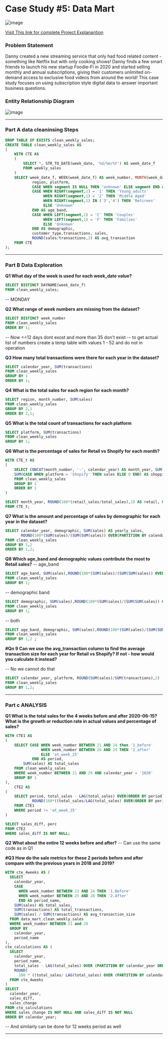 #  Case Study #5: Data Mart

![image](https://github.com/ishankcode/8-Weeks-SQL-Challenges/assets/66678343/045ecde3-67d6-4187-a5fb-ab68dbcbadd0)

[Visit This link for complete Project Explanantion](https://8weeksqlchallenge.com/case-study-5/)

### Problem Statement
Danny created a new streaming service that only had food related content - something like Netflix but with only cooking shows! Danny finds a few smart friends to launch his new startup Foodie-Fi in 2020 and started selling monthly and annual subscriptions, giving their customers unlimited on-demand access to exclusive food videos from around the world! This case study focuses on using subscription style digital data to answer important business questions.

### Entity Relationship Diagram
![image](https://github.com/ishankcode/8-Weeks-SQL-Challenges/assets/66678343/2706a9fd-a585-4e70-a464-48c02e064b37)

----
 
### Part A data cleaninsing Steps
````sql
DROP TABLE IF EXISTS clean_weekly_sales;
CREATE TABLE clean_weekly_sales AS
(
	WITH CTE AS 
	(
		SELECT *, STR_TO_DATE(week_date, '%d/%m/%Y') AS week_date_f
		FROM weekly_sales
	)
	SELECT week_date_f, WEEK(week_date_f) AS week_number, MONTH(week_date_f) AS month_number, YEAR(week_date_f) AS calendar_year,
			region, platform, 
            CASE WHEN segment IS NULL THEN 'unknown' ELSE segment END AS segment,
            CASE WHEN RIGHT(segment,1) = '1' THEN 'Young_adults' 
				 WHEN RIGHT(segment,1) = '2' THEN 'Middle Aged'
                 WHEN RIGHT(segment,1) IN ('3','4') THEN 'Retirees'
                 ELSE 'Unknown'
			END AS age_band,
			CASE WHEN LEFT(segment,1) = 'C' THEN 'Couples'
				 WHEN LEFT(segment,1) = 'F' THEN 'Families'
                 ELSE 'Unknown'
			END AS demographic,
            customer_type,transactions, sales,
            ROUND(sales/transactions,2) AS avg_transaction
    FROM CTE
);
````
 ----

### Part B Data Exploration 

**Q1 What day of the week is used for each week_date value?**
````sql
SELECT DISTINCT DAYNAME(week_date_f)
FROM clean_weekly_sales;
````
-- MONDAY

**Q2 What range of week numbers are missing from the dataset?**
````sql
SELECT DISTINCT week_number
FROM clean_weekly_sales
ORDER BY 1;
````
-- Now <=12 days dont exost and more than 35 don't exist
-- to get actual list of numbers create a temp table with values 1 - 52 and do not in operation

**Q3 How many total transactions were there for each year in the dataset?**
````sql
SELECT calendar_year, SUM(transactions)
FROM clean_weekly_sales
GROUP BY 1
ORDER BY 1;
````

**Q4 What is the total sales for each region for each month?**
````sql
SELECT region, month_number, SUM(sales)
FROM clean_weekly_sales
GROUP BY 2,1
ORDER BY 2,1;
````

**Q5 What is the total count of transactions for each platform**
````sql
SELECT platform, SUM(transactions)
FROM clean_weekly_sales
GROUP BY 1;
````

**Q6 What is the percentage of sales for Retail vs Shopify for each month?**
````sql
WITH CTE_t AS 
(
	SELECT CONCAT(month_number, '-', calendar_year) AS month_year, SUM(sales) AS total_sales, SUM(CASE WHEN platform = 'retail' THEN sales ELSE 0 END) AS retail_sales,
    SUM(CASE WHEN platform = 'Shopify' THEN sales ELSE 0 END) AS shoppify_sales
    FROM clean_weekly_sales
    GROUP BY 1
    ORDER BY 1
)

SELECT month_year, ROUND(100*(retail_sales/total_sales),2) AS retail, ROUND(100*(shoppify_sales/total_sales),2) AS shoppify
FROM CTE_t;
````

**Q7 What is the amount and percentage of sales by demographic for each year in the dataset?**
````sql
SELECT calendar_year, demographic, SUM(sales) AS yearly_sales,
	   ROUND(100*(SUM(sales)/(SUM(SUM(sales)) OVER(PARTITION BY calendar_year))),2) AS perc_sales
FROM clean_weekly_sales
GROUP BY 1,2 
ORDER BY 1,2;
````

**Q8 Which age_band and demographic values contribute the most to Retail sales?**
-- age_band
````sql
SELECT age_band, SUM(sales),ROUND(100*(SUM(sales)/(SUM(SUM(sales)) OVER())),2) AS ageband_sales 
FROM clean_weekly_sales
GROUP BY 1;
````
-- demographic band
````sql
SELECT demographic, SUM(sales),ROUND(100*(SUM(sales)/(SUM(SUM(sales)) OVER())),2) AS ageband_sales 
FROM clean_weekly_sales
GROUP BY 1;
````
-- both
````sql
SELECT age_band, demographic, SUM(sales),ROUND(100*(SUM(sales)/(SUM(SUM(sales)) OVER())),2) AS ageband_sales 
FROM clean_weekly_sales
GROUP BY 1,2 ;
````

**#Qn 9  Can we use the avg_transaction column to find the average transaction size for each year for Retail vs Shopify? If not - how would you calculate it instead?**

-- No we cannot do that
````sql
SELECT calendar_year, platform, ROUND(SUM(sales)/SUM(transactions),2)
FROM clean_weekly_sales
GROUP BY 1,2;
````

----

### Part c ANALYSIS 

**Q1 What is the total sales for the 4 weeks before and after 2020-06-15? What is the growth or reduction rate in 
 actual values and percentage of sales?**
 
````sql 
WITH CTE1 AS
(
	SELECT CASE WHEN week_number BETWEEN 21 AND 24 then '1_before'
				WHEN week_number BETWEEN 26 AND 29 THEN '2_after'
                ELSE 'at_week_25'
			END AS period,
		SUM(sales) AS total_sales
	FROM clean_weekly_sales
    WHERE week_number BETWEEN 21 AND 29 AND calendar_year = '2020'
    GROUP BY 1
),
	CTE2 AS 
(
	SELECT period, total_sales - LAG(total_sales) OVER(ORDER BY period) AS sales_diff,
			ROUND(100*((total_sales/LAG(total_sales) OVER(ORDER BY period) - 1)),2) AS perc
	FROM CTE1
    WHERE period != 'at_week_25'
)

SELECT sales_diff, perc
FROM CTE2
WHERE sales_diff IS NOT NULL;
````

**Q2 What about the entire 12 weeks before and after?**
-- Can use the same code as in Q1

**#Q3 How do the sale metrics for these 2 periods before and after compare with the previous years in 2018 and 2019?**
````sql
WITH cte_4weeks AS (
  SELECT
    calendar_year,
    CASE
      WHEN week_number BETWEEN 21 AND 24 THEN '1.Before'
      WHEN week_number BETWEEN 25 AND 28 THEN '2.After'
      END AS period_name,
    SUM(sales) AS total_sales,
    SUM(transactions) AS total_transactions,
    SUM(sales) / SUM(transactions) AS avg_transaction_size
  FROM data_mart.clean_weekly_sales
  WHERE week_number BETWEEN 21 and 28
  GROUP BY
    calendar_year,
    period_name
),
cte_calculations AS (
  SELECT
    calendar_year,
    period_name,
    total_sales - LAG(total_sales) OVER (PARTITION BY calendar_year ORDER BY period_name) AS sales_diff,
    ROUND(
      100 * ((total_sales/ LAG(total_sales) OVER (PARTITION BY calendar_year ORDER BY period_name)) - 1),2) AS sales_change
  FROM cte_4weeks
)
SELECT
  calendar_year,
  sales_diff,
  sales_change
FROM cte_calculations
WHERE sales_change IS NOT NULL AND sales_diff IS NOT NULL
ORDER BY calendar_year;
````

-- And similarly can be done for 12 weeks period as well

----

